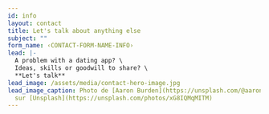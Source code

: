 ```yaml
---
id: info
layout: contact
title: Let's talk about anything else
subject: ""
form_name: ‹CONTACT-FORM-NAME-INFO›
lead: |-
  A problem with a dating app? \
  Ideas, skills or goodwill to share? \
  **Let's talk**
lead_image: /assets/media/contact-hero-image.jpg
lead_image_caption: Photo de [Aaron Burden](https://unsplash.com/@aaronburden)
  sur [Unsplash](https://unsplash.com/photos/xG8IQMqMITM)
---
```

